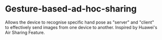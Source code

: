 # Gesture-based-ad-hoc-sharing
Allows the device to recognise specific hand pose as "server" and "client" to effectively send images from one device to another. Inspired by Huawei's Air Sharing Feature.
